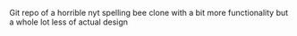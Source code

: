 Git repo of a horrible nyt spelling bee clone with a bit more functionality but a whole lot less of actual design   
